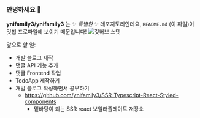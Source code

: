 ### 안녕하세요 👋

**ynifamily3/ynifamily3** 는 ✨ _특별한_ ✨ 레포지토리인데요, `README.md` (이 파일)이 깃헙 프로파일에 보이기 때문입니다!
![깃허브 스탯](https://github-readme-stats.vercel.app/api?username=ynifamily3&show_icons=true)

앞으로 할 일:
- 개발 블로그 제작
- 댓글 API 기능 추가
- 댓글 Frontend 작업 
- TodoApp 제작하기
- 개발 블로그 작성하면서 공부하기 
  - https://github.com/ynifamily3/SSR-Typescript-React-Styled-components
    - 밑바탕이 되는 SSR react 보일러플레이트 저장소 
